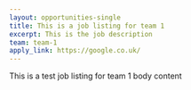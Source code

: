 ```yaml
---
layout: opportunities-single
title: This is a job listing for team 1
excerpt: This is the job description
team: team-1
apply_link: https://google.co.uk/
---
```


This is a test job listing for team 1 body content
